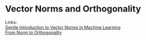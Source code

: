 # Vector Norms and Orthogonality

Links:  
[Gentle Introduction to Vector Norms in Machine Learning  
](https://machinelearningmastery.com/vector-norms-machine-learning/)[From Norm to Orthogonality](https://towardsdatascience.com/from-norm-to-orthogonality-fundamental-mathematics-for-machine-learning-with-intuitive-examples-57bb898e69f2)

